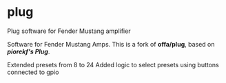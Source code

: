 # plug
Plug software for Fender Mustang amplifier

Software for Fender Mustang Amps. This is a fork of **offa/plug**, based on ***piorekf's Plug***.

Extended presets from 8 to 24
Added logic to select presets using buttons connected to gpio
